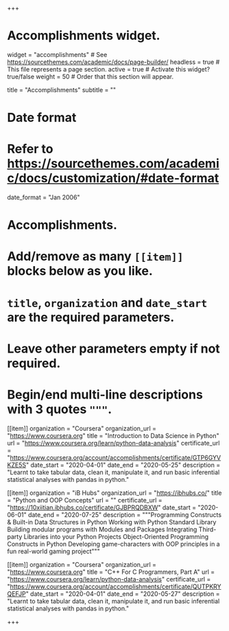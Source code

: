 +++
# Accomplishments widget.
widget = "accomplishments"  # See https://sourcethemes.com/academic/docs/page-builder/
headless = true  # This file represents a page section.
active = true  # Activate this widget? true/false
weight = 50  # Order that this section will appear.

title = "Accomplish&shy;ments"
subtitle = ""

# Date format
#   Refer to https://sourcethemes.com/academic/docs/customization/#date-format
date_format = "Jan 2006"

# Accomplishments.
#   Add/remove as many `[[item]]` blocks below as you like.
#   `title`, `organization` and `date_start` are the required parameters.
#   Leave other parameters empty if not required.
#   Begin/end multi-line descriptions with 3 quotes `"""`.

[[item]]
  organization = "Coursera"
  organization_url = "https://www.coursera.org"
  title = "Introduction to Data Science in Python"
  url = "https://www.coursera.org/learn/python-data-analysis"
  certificate_url = "https://www.coursera.org/account/accomplishments/certificate/GTP6GYVKZE5S"
  date_start = "2020-04-01"
  date_end = "2020-05-25"
  description = "Learnt to take tabular data, clean it, manipulate it, and run basic inferential statistical analyses with pandas in python."
  
[[item]]
  organization = "iB Hubs"
  organization_url = "https://ibhubs.co/"
  title = "Python and OOP Concepts"
  url = ""
  certificate_url = "https://10xiitian.ibhubs.co/certificate/GJBPRQDBXW"
  date_start = "2020-06-01"
  date_end = "2020-07-25"
  description = """Programming Constructs & Built-in Data Structures in Python
Working with Python Standard Library
Building modular programs with Modules and Packages
Integrating Third-party Libraries into your Python Projects
Object-Oriented Programming Constructs in Python
Developing game-characters with OOP principles in a fun real-world gaming project"""

[[item]]
  organization = "Coursera"
  organization_url = "https://www.coursera.org"
  title = "C++ For C Programmers, Part A"
  url = "https://www.coursera.org/learn/python-data-analysis"
  certificate_url = "https://www.coursera.org/account/accomplishments/certificate/QUTPKRYQEFJP"
  date_start = "2020-04-01"
  date_end = "2020-05-27"
  description = "Learnt to take tabular data, clean it, manipulate it, and run basic inferential statistical analyses with pandas in python."
  


+++
